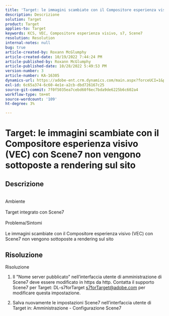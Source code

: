 ```yaml
---
title: 'Target: le immagini scambiate con il Compositore esperienza visivo (VEC) con Scene7 non vengono sottoposte a rendering sul sito'
description: Descrizione
solution: Target
product: Target
applies-to: Target
keywords: KCS, VEC, Compositore esperienza visivo, s7, Scene7
resolution: Resolution
internal-notes: null
bug: true
article-created-by: Roxann McGlumphy
article-created-date: 10/19/2022 7:44:24 PM
article-published-by: Roxann McGlumphy
article-published-date: 10/28/2022 5:49:53 PM
version-number: 3
article-number: KA-16305
dynamics-url: https://adobe-ent.crm.dynamics.com/main.aspx?forceUCI=1&pagetype=entityrecord&etn=knowledgearticle&id=5e91a36a-e64f-ed11-bba2-00224808679b
exl-id: 6c65a374-6c60-4e1e-a2cb-dbd726167c25
source-git-commit: 7f0f5035ea7cebd60f6ec7bda9de6225b6c602a4
workflow-type: tm+mt
source-wordcount: '109'
ht-degree: 3%

---
```


# Target: le immagini scambiate con il Compositore esperienza visivo (VEC) con Scene7 non vengono sottoposte a rendering sul sito

## Descrizione

<br>Ambiente<br><br>
Target integrato con Scene7
<br><br>Problema/Sintomi<br><br>
Le immagini scambiate con il Compositore esperienza visivo (VEC) con Scene7 non vengono sottoposte a rendering sul sito


## Risoluzione

Risoluzione<br>
1. Il &quot;Nome server pubblicato&quot; nell’interfaccia utente di amministrazione di Scene7 deve essere modificato in https da http. Contatta il supporto Scene7 per Target: DL-s7forTarget [s7forTarget@adobe.com](mailto:s7forTarget@adobe.com) per modificare questa impostazione.

2. Salva nuovamente le impostazioni Scene7 nell’interfaccia utente di Target in: Amministrazione - Configurazione Scene7
